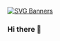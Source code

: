 [![SVG Banners](https://svg-banners.vercel.app/api?type=glitch&text1=UjwalKumarYadav&width=800&height=400)]()

### Hi there 👋
